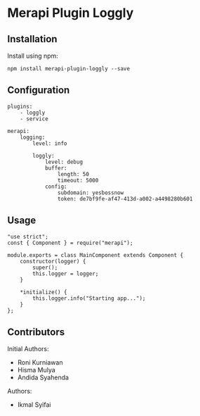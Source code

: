 # Merapi Plugin Loggly
## Installation
Install using npm:
```
npm install merapi-plugin-loggly --save
```

## Configuration

```
plugins:
    - loggly
    - service

merapi:
    logging:
        level: info

        loggly:
            level: debug
            buffer:
                length: 50
                timeout: 5000
            config:
                subdomain: yesbossnow
                token: de7bf9fe-af47-413d-a002-a4498280b601
```
## Usage 
```
"use strict";
const { Component } = require("merapi");

module.exports = class MainComponent extends Component {
    constructor(logger) {
        super();
        this.logger = logger;
    }

    *initialize() {
        this.logger.info("Starting app...");
    }
};
```

## Contributors
Initial Authors:

* Roni Kurniawan
* Hisma Mulya
* Andida Syahenda

Authors:

* Ikmal Syifai